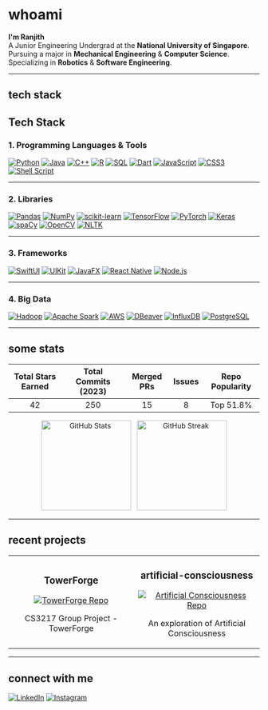 <!-- 
  Example: Minimalistic Dark-Theme-Ready README
  1) "whoami" introduction
  2) Tech stack using badges/icons
  3) Some stats: table + GitHub stats card
  4) Recent projects: pinned repo cards
  5) Additional styling using HTML for layout
-->

<!-- Title / Intro Section -->
# whoami

**I'm Ranjith**  
A Junior Engineering Undergrad at the **National University of Singapore**.  
Pursuing a major in **Mechanical Engineering** & **Computer Science**.  
Specializing in **Robotics** & **Software Engineering**.

---

## tech stack

<!-- 
  Below is an example of grouping badges by category.
  Feel free to add/remove or rearrange these to match your actual tech stack.
-->

## Tech Stack

### 1. Programming Languages & Tools
[![Python](https://img.shields.io/badge/Python-3776AB?style=for-the-badge&logo=python&logoColor=white)](https://www.python.org/)
[![Java](https://img.shields.io/badge/Java-%23ED8B00.svg?style=for-the-badge&logo=openjdk&logoColor=white)](https://www.java.com/)
[![C++](https://img.shields.io/badge/C++-00599C?style=for-the-badge&logo=cplusplus&logoColor=white)](https://isocpp.org/)
[![R](https://img.shields.io/badge/R-276DC3?style=for-the-badge&logo=r&logoColor=white)](https://www.r-project.org/)
[![SQL](https://img.shields.io/badge/SQL-336791?style=for-the-badge&logo=postgresql&logoColor=white)](#)
[![Dart](https://img.shields.io/badge/Dart-0175C2?style=for-the-badge&logo=dart&logoColor=white)](https://dart.dev/)
[![JavaScript](https://img.shields.io/badge/JavaScript-323330?style=for-the-badge&logo=javascript&logoColor=F7DF1E)](https://developer.mozilla.org/en-US/docs/Web/JavaScript)
[![CSS3](https://img.shields.io/badge/CSS3-1572B6?style=for-the-badge&logo=css3&logoColor=white)](https://developer.mozilla.org/en-US/docs/Web/CSS)
[![Shell Script](https://img.shields.io/badge/Shell_Script-%23121011.svg?style=for-the-badge&logo=gnu-bash&logoColor=white)](#)

---

### 2. Libraries
[![Pandas](https://img.shields.io/badge/Pandas-150458?style=for-the-badge&logo=pandas&logoColor=white)](https://pandas.pydata.org/)
[![NumPy](https://img.shields.io/badge/NumPy-013243?style=for-the-badge&logo=numpy&logoColor=white)](https://numpy.org/)
[![scikit-learn](https://img.shields.io/badge/scikit--learn-F7931E?style=for-the-badge&logo=scikit-learn&logoColor=white)](https://scikit-learn.org/)
[![TensorFlow](https://img.shields.io/badge/TensorFlow-FF6F00?style=for-the-badge&logo=TensorFlow&logoColor=white)](https://www.tensorflow.org/)
[![PyTorch](https://img.shields.io/badge/PyTorch-EE4C2C?style=for-the-badge&logo=PyTorch&logoColor=white)](https://pytorch.org/)
[![Keras](https://img.shields.io/badge/Keras-D00000?style=for-the-badge&logo=Keras&logoColor=white)](https://keras.io/)
[![spaCy](https://img.shields.io/badge/spaCy-09A3D5?style=for-the-badge&logo=python&logoColor=white)](https://spacy.io/)
[![OpenCV](https://img.shields.io/badge/OpenCV-5C3EE8?style=for-the-badge&logo=OpenCV&logoColor=white)](https://opencv.org/)
[![NLTK](https://img.shields.io/badge/NLTK-0275B4?style=for-the-badge&logo=python&logoColor=white)](https://www.nltk.org/)

---

### 3. Frameworks
[![SwiftUI](https://img.shields.io/badge/SwiftUI-%23F05138.svg?style=for-the-badge&logo=swift&logoColor=white)](https://developer.apple.com/xcode/swiftui/)
[![UIKit](https://img.shields.io/badge/UIKit-%23F05138.svg?style=for-the-badge&logo=apple&logoColor=white)](https://developer.apple.com/documentation/uikit)
[![JavaFX](https://img.shields.io/badge/JavaFX-17A2B8?style=for-the-badge&logo=java&logoColor=white)](https://openjfx.io/)
[![React Native](https://img.shields.io/badge/React_Native-20232A?style=for-the-badge&logo=react&logoColor=61DAFB)](https://reactnative.dev/)
[![Node.js](https://img.shields.io/badge/Node.js-339933?style=for-the-badge&logo=nodedotjs&logoColor=white)](https://nodejs.org/)

---

### 4. Big Data
[![Hadoop](https://img.shields.io/badge/Hadoop-66CCFF?style=for-the-badge&logo=apachehadoop&logoColor=black)](https://hadoop.apache.org/)
[![Apache Spark](https://img.shields.io/badge/Apache%20Spark-E25A1C?style=for-the-badge&logo=apachespark&logoColor=white)](https://spark.apache.org/)
[![AWS](https://img.shields.io/badge/AWS-%23FF9900.svg?style=for-the-badge&logo=amazon-aws&logoColor=white)](https://aws.amazon.com/)
[![DBeaver](https://img.shields.io/badge/DBeaver-2C5263?style=for-the-badge&logoColor=white)](https://dbeaver.io/)
[![InfluxDB](https://img.shields.io/badge/InfluxDB-22ADF6?style=for-the-badge&logo=InfluxDB&logoColor=white)](https://www.influxdata.com/)
[![PostgreSQL](https://img.shields.io/badge/PostgreSQL-4169E1?style=for-the-badge&logo=postgresql&logoColor=white)](https://www.postgresql.org/)

---

## some stats

<!-- 
  Example: a table to display custom stats (replace with actual values or remove rows you don't need).
  The "Top" percentage or star count might come from third-party data. 
-->

| **Total Stars Earned** | **Total Commits (2023)** | **Merged PRs** | **Issues** | **Repo Popularity** |
| :--------------------: | :-----------------------: | :------------: | :--------: | :------------------: |
| 42                     | 250                       | 15             | 8          | Top 51.8%           |

<!-- 
  Optionally, include GitHub stats / streak cards. 
  For dark theme: add `&theme=dark` or `&theme=github_dark` 
  (choose from: https://github-readme-streak-stats.herokuapp.com/demo/)
-->

<p align="center">
  <img src="https://github-readme-stats.vercel.app/api?username=r4njith-kali&show_icons=true&theme=github_dark" alt="GitHub Stats" height="180" />
  &nbsp;
  <img src="https://github-readme-streak-stats.herokuapp.com?user=r4njith-kali&theme=github-dark-blue&date_format=M%20j%5B%2C%20Y%5D" alt="GitHub Streak" height="180" />
</p>

---

## recent projects

<!-- 
  Example: Two-column layout using HTML table with pinned repo stats 
  (Replace r4njith-kali and repo names with your own).
-->

<table>
  <tr>
    <td width="50%">
      <h3 align="center">TowerForge</h3>
      <p align="center">
        <a href="https://github.com/r4njith-kali/TowerForge">
          <img src="https://github-readme-stats.vercel.app/api/pin/?username=r4njith-kali&repo=TowerForge&theme=github_dark" alt="TowerForge Repo" />
        </a>
      </p>
      <p align="center">CS3217 Group Project - TowerForge</p>
    </td>
    <td width="50%">
      <h3 align="center">artificial-consciousness</h3>
      <p align="center">
        <a href="https://github.com/r4njith-kali/artificial-consciousness">
          <img src="https://github-readme-stats.vercel.app/api/pin/?username=r4njith-kali&repo=artificial-consciousness&theme=github_dark" alt="Artificial Consciousness Repo" />
        </a>
      </p>
      <p align="center">An exploration of Artificial Consciousness</p>
    </td>
  </tr>
</table>

---

<!-- 
  Example of an optional "connect with me" or "socials" section 
  to match the minimal dark theme aesthetic.
-->

## connect with me

[![LinkedIn](https://img.shields.io/badge/LinkedIn-%230077B5.svg?style=flat&logo=linkedin&logoColor=white)](https://www.linkedin.com/in/ranjith-kaliyamoorthy-bba9b9276/)
[![Instagram](https://img.shields.io/badge/Instagram-%23E4405F.svg?style=flat&logo=Instagram&logoColor=white)](https://instagram.com/ranjit.hh)

